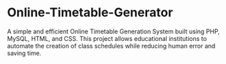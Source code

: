 # Online-Timetable-Generator
A simple and efficient Online Timetable Generation System built using PHP, MySQL, HTML, and CSS. This project allows educational institutions to automate the creation of class schedules while reducing human error and saving time.
